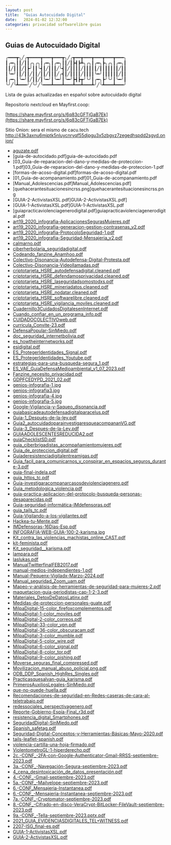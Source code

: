 ```yaml
---
layout: post
title:  "Guias Autocuidado Digital"
date:   2024-01-02 12:32:00
categories: privacidad softwarelibre guias
---
```

## Guias de Autocuidado Digital

╭━━━┳╮╱╭┳━━━━┳━━━┳━━━┳╮╱╭┳━━┳━━━┳━━━┳━━━┳━━━╮
┃╭━╮┃┃╱┃┃╭╮╭╮┃╭━╮┃╭━╮┃┃╱┃┣┫┣┻╮╭╮┃╭━╮┣╮╭╮┃╭━╮┃
┃┃╱┃┃┃╱┃┣╯┃┃╰┫┃╱┃┃┃╱╰┫┃╱┃┃┃┃╱┃┃┃┃┃╱┃┃┃┃┃┃┃╱┃┃
┃╰━╯┃┃╱┃┃╱┃┃╱┃┃╱┃┃┃╱╭┫┃╱┃┃┃┃╱┃┃┃┃╰━╯┃┃┃┃┃┃╱┃┃
┃╭━╮┃╰━╯┃╱┃┃╱┃╰━╯┃╰━╯┃╰━╯┣┫┣┳╯╰╯┃╭━╮┣╯╰╯┃╰━╯┃
╰╯╱╰┻━━━╯╱╰╯╱╰━━━┻━━━┻━━━┻━━┻━━━┻╯╱╰┻━━━┻━━━╯


Lista de guias actualizadas en español sobre autocuidado digital 

Repositorio nextcloud en Mayfirst.coop:

[https://share.mayfirst.org/s/6q83cGFTjGaB7Ek](https://share.mayfirst.org/s/6q83cGFTjGaB7Ek)

Sitio Onion: sera el mismo de cacu.tech http://43k3axnu6mjptk5nluycnryqf55djpgu3x5zbgvz7zegedhspdd2sgyd.onion/


* [aguzate.pdf](https://cacu.tech/guias/guias/aguzate.pdf)
* [guia-de-autocidado.pdf]guia-de-autocidado.pdf
* [03_Guia-de-reparacion-del-dano-y-medidas-de-proteccion-1.pdf]03_Guia-de-reparacion-del-dano-y-medidas-de-proteccion-1.pdf
* [formas-de-acoso-digital.pdf]formas-de-acoso-digital.pdf
* [01_Guia-de-acompanamiento.pdf]01_Guia-de-acompanamiento.pdf
* [Manual_Adolescencias.pdf]Manual_Adolescencias.pdf]
* [quehacerantesituacionesincrss.png]quehacerantesituacionesincrss.png
* [GUIA-2-ActivistasXSL.pdf]GUIA-2-ActivistasXSL.pdf]
* [GUIA-1-ActivistasXSL.pdf]GUIA-1-ActivistasXSL.pdf
* [guiapracticaviolenciagenerodigital.pdf]guiapracticaviolenciagenerodigital.pdf
* [art19_2020_infografia-AplicacionesSegurasMujeres.pdf](https://cacu.tech/guias/art19_2020_infografia-AplicacionesSegurasMujeres.pdf)
* [art19_2020_infografia-generacion-gestion-contrasenas_v2.pdf](https://cacu.tech/guias/art19_2020_infografia-generacion-gestion-contrasenas_v2.pdf)
* [art19_2020_infografia-ProtocoloSeguridad-1.pdf](https://cacu.tech/guias/art19_2020_infografia-ProtocoloSeguridad-1.pdf)
* [art19_2020_infografia-Seguridad-Mensajeria_v2.pdf](https://cacu.tech/guias/art19_2020_infografia-Seguridad-Mensajeria_v2.pdf)
* [calmarno.pdf](https://cacu.tech/guias/calmarno.pdf)
* [ciberherbolaria_seguridadigital.pdf](https://cacu.tech/guias/ciberherbolaria_seguridadigital.pdf)
* [Codeando_fanzine_Anamhoo.pdf](https://cacu.tech/guias/Codeando_fanzine_Anamhoo.pdf)
* [Colectivo-Disonancia-Autodefensa-Digital-Protesta.pdf](https://cacu.tech/guias/Colectivo-Disonancia-Autodefensa-Digital-Protesta.pdf)
* [Colectivo-Disonancia-Videollamadas.pdf](https://cacu.tech/guias/Colectivo-Disonancia-Videollamadas.pdf)
* [criptotarjeta_HSRE_autodefensadigital.cleaned.pdf](https://cacu.tech/guias/criptotarjeta_HSRE_autodefensadigital.cleaned.pdf)
* [criptotarjeta_HSRE_defendamosprivacidad.cleaned.pdf](https://cacu.tech/guias/criptotarjeta_HSRE_defendamosprivacidad.cleaned.pdf)
* [criptotarjeta_HSRE_laseguridadsomostodxs.pdf](https://cacu.tech/guias/criptotarjeta_HSRE_laseguridadsomostodxs.pdf)
* [criptotarjeta_HSRE_mineriadatos.cleaned.pdf](https://cacu.tech/guias/criptotarjeta_HSRE_mineriadatos.cleaned.pdf)
* [criptotarjeta_HSRE_nodatar.cleaned.pdf](https://cacu.tech/guias/criptotarjeta_HSRE_nodatar.cleaned.pdf)
* [criptotarjeta_HSRE_softwarelibre.cleaned.pdf](https://cacu.tech/guias/criptotarjeta_HSRE_softwarelibre.cleaned.pdf)
* [criptotarjeta_HSRE_vigilancia_moviles.cleaned.pdf](https://cacu.tech/guias/criptotarjeta_HSRE_vigilancia_moviles.cleaned.pdf)
* [Cuadernillo3CuidadosDigitalesenInternet.pdf](https://cacu.tech/guias/Cuadernillo3CuidadosDigitalesenInternet.pdf)
* [Cuando_confiar_en_un_programa_info.pdf](https://cacu.tech/guias/Cuando_confiar_en_un_programa_info.pdf)
* [CUIDADOCOLECTIVOweb.pdf](https://cacu.tech/guias/CUIDADOCOLECTIVOweb.pdf)
* [curricula_Convite-23.pdf](https://cacu.tech/guias/curricula_Convite-23.pdf)
* [DefensaPopular-SinMiedo.pdf](https://cacu.tech/guias/DefensaPopular-SinMiedo.pdf)
* [doc_seguridad_internetbolivia.pdf](https://cacu.tech/guias/doc_seguridad_internetbolivia.pdf)
* [es_howtheinternetworks.pdf](https://cacu.tech/guias/es_howtheinternetworks.pdf)
* [esidigital.pdf](https://cacu.tech/guias/esidigital.pdf)
* [ES_ProtegerIdentidades_Signal.pdf](https://cacu.tech/guias/ES_ProtegerIdentidades_Signal.pdf)
* [ES_ProtegerIdentidades_Youtube.pdf](https://cacu.tech/guias/ES_ProtegerIdentidades_Youtube.pdf)
* [estrategias-para-una-busqueda-segura_1.pdf](https://cacu.tech/guias/estrategias-para-una-busqueda-segura_1.pdf)
* [ES_VAE_GuiaDefensaMedioambiental_v1_07_2023.pdf](https://cacu.tech/guias/ES_VAE_GuiaDefensaMedioambiental_v1_07_2023.pdf)
* [Fanzine_necesito_privacidad.pdf](https://cacu.tech/guias/Fanzine_necesito_privacidad.pdf)
* [GDPFCEDYPD_2021_02.pdf](https://cacu.tech/guias/GDPFCEDYPD_2021_02.pdf)
* [genios-infografia-1.jpg](https://cacu.tech/guias/genios-infografia-1.jpg)
* [genios-infografia3.jpg](https://cacu.tech/guias/genios-infografia3.jpg)
* [genios-infografia-4.jpg](https://cacu.tech/guias/genios-infografia-4.jpg)
* [genios-infografia-5.jpg](https://cacu.tech/guias/genios-infografia-5.jpg)
* [Google-Vigilancia-y-Saqueo_disonancia.pdf](https://cacu.tech/guias/Google-Vigilancia-y-Saqueo_disonancia.pdf)
* [guiabasicadeautodefensadigitalparacelus.pdf](https://cacu.tech/guias/guiabasicadeautodefensadigitalparacelus.pdf)
* [Guia-1_Después-de-la-ley.pdf](https://cacu.tech/guias/Guia-1_Después-de-la-ley.pdf)
* [Guía2_autocuidadoparainvestigaresqueacompananVG.pdf](https://cacu.tech/guias/Guía2_autocuidadoparainvestigaresqueacompananVG.pdf)
* [Guia-3_Despues-de-la-Ley.pdf](https://cacu.tech/guias/Guia-3_Despues-de-la-Ley.pdf)
* [GUIAADOLESCENTESREDUCIDA2.pdf](https://cacu.tech/guias/GUIAADOLESCENTESREDUCIDA2.pdf)
* [guiaChecklistSD.pdf](https://cacu.tech/guias/guiaChecklistSD.pdf)
* [guia_ciberbrigadistas_acompañamientomujeres.pdf](https://cacu.tech/guias/guia_ciberbrigadistas_acompañamientomujeres.pdf)
* [Guia_de_proteccion_digital.pdf](https://cacu.tech/guias/Guia_de_proteccion_digital.pdf)
* [Guíaderesistenciadigitalentreamigas.pdf](https://cacu.tech/guias/Guíaderesistenciadigitalentreamigas.pdf)
* [Guia_facil_para_comunicarnos_y_conspirar_en_espacios_seguros_durante-3.pdf](https://cacu.tech/guias/Guia_facil_para_comunicarnos_y_conspirar_en_espacios_seguros_durante-3.pdf)
* [guia-final-indela.pdf](https://cacu.tech/guias/guia-final-indela.pdf)
* [guia_https_tc.pdf](https://cacu.tech/guias/guia_https_tc.pdf)
* [Guía-investigaracompanarcasosdeviolenciagenero.pdf](https://cacu.tech/guias/Guía-investigaracompanarcasosdeviolenciagenero.pdf)
* [Guia_metodologica_violencia.pdf](https://cacu.tech/guias/Guia_metodologica_violencia.pdf)
* [guia-practica-aplicacion-del-protocolo-busqueda-personas-desaparecidas.pdf](https://cacu.tech/guias/guia-practica-aplicacion-del-protocolo-busqueda-personas-desaparecidas.pdf)
* [Guia-seguridad-informática-IMdefensoras.pdf](https://cacu.tech/guias/Guia-seguridad-informática-IMdefensoras.pdf)
* [guia_tails_tc.pdf](https://cacu.tech/guias/guia_tails_tc.pdf)
* [Guia-Vigilando-a-los-vigilantes.pdf](https://cacu.tech/guias/Guia-Vigilando-a-los-vigilantes.pdf)
* [Hackea-tu-Mente.pdf](https://cacu.tech/guias/Hackea-tu-Mente.pdf)
* [IMDefensoras-16Dias-Esp.pdf](https://cacu.tech/guias/IMDefensoras-16Dias-Esp.pdf)
* [INFOGRAFIA-WEB-GUIA-100-2-karisma.jpg](https://cacu.tech/guias/INFOGRAFIA-WEB-GUIA-100-2-karisma.jpg)
* [Kit_contra_las_violencias_machistas_online_CAST.pdf](https://cacu.tech/guias/Kit_contra_las_violencias_machistas_online_CAST.pdf)
* [kit-feminista.pdf](https://cacu.tech/guias/kit-feminista.pdf)
* [Kit_seguridad__karisma.pdf](https://cacu.tech/guias/Kit_seguridad__karisma.pdf)
* [lampara.pdf](https://cacu.tech/guias/lampara.pdf)
* [laslukas.pdf](https://cacu.tech/guias/laslukas.pdf)
* [ManualTwitterfinalFEB2017.pdf](ManualTwitterfinalFEB2017.pdf)
* [manual-medios-independientes-1.pdf](https://cacu.tech/guias/manual-medios-independientes-1.pdf)
* [Manual-Pequenx-Vigiladx-Marzo-2024.pdf](https://cacu.tech/guias/Manual-Pequenx-Vigiladx-Marzo-2024.pdf)
* [Manual_seguridad_Zoom_uam.pdf](https://cacu.tech/guias/Manual_seguridad_Zoom_uam.pdf)
* [Mapeo-y-análisis-de-herramientas-de-seguridad-para-mujeres-2.pdf](https://cacu.tech/guias/Mapeo-y-análisis-de-herramientas-de-seguridad-para-mujeres-2.pdf)
* [maquetacion-guia-periodistas-cap-1-2-3.pdf](https://cacu.tech/guias/maquetacion-guia-periodistas-cap-1-2-3.pdf)
* [Materiales_DetoxDeDatosLatinx.pdf](https://cacu.tech/guias/Materiales_DetoxDeDatosLatinx.pdf)
* [Medidas-de-proteccion-personales-guate.pdf](https://cacu.tech/guias/Medidas-de-proteccion-personales-guate.pdf)
* [MilpaDigital-15-color_firefoxcomplementos.pdf](https://cacu.tech/guias/MilpaDigital-15-color_firefoxcomplementos.pdf)
* [MilpaDigital-1-color_moviles.pdf](https://cacu.tech/guias/MilpaDigital-1-color_moviles.pdf)
* [MilpaDigital-2-color_correos.pdf](https://cacu.tech/guias/MilpaDigital-2-color_correos.pdf)
* [MilpaDigital-33-color_vpn.pdf](https://cacu.tech/guias/MilpaDigital-2-color_correos.pdf)
* [MilpaDigital-36-color_obscuracam.pdf](https://cacu.tech/guias/MilpaDigital-36-color_obscuracam.pdf)
* [MilpaDigital-3-color_mumble.pdf](https://cacu.tech/guias/MilpaDigital-3-color_mumble.pdf)
* [MilpaDigital-5-color_wire.pdf](https://cacu.tech/guias/MilpaDigital-5-color_wire.pdf)
* [MilpaDigital-6-color_signal.pdf](https://cacu.tech/guias/MilpaDigital-6-color_signal.pdf)
* [MilpaDigital-8-color_tor.pdf](https://cacu.tech/guias/MilpaDigital-8-color_tor.pdf)
* [MilpaDigital-9-color_pishing.pdf](https://cacu.tech/guias/MilpaDigital-9-color_pishing.pdf)
* [Moverse_seguras_final_compressed.pdf](https://cacu.tech/guias/Moverse_seguras_final_compressed.pdf)
* [Movilizacion_manual_abuso_policial.png.pdf](https://cacu.tech/guias/Movilizacion_manual_abuso_policial.png.pdf)
* [ODB_DDP_Spanish_HighRes_Singles.pdf](https://cacu.tech/guias/ODB_DDP_Spanish_HighRes_Singles.pdf)
* [Practicasquesalvan-guia_karisma.pdf](https://cacu.tech/guias/Practicasquesalvan-guia_karisma.pdf)
* [PrimerosAuxiliosLegales-SinMiedo.pdf](PrimerosAuxiliosLegales-SinMiedo.pdf)
* [que-no-quede-huella.pdf](https://cacu.tech/guias/que-no-quede-huella.pdf)
* [Recomendaciones-de-seguridad-en-Redes-caseras-de-cara-al-teletrabajo.pdf](https://cacu.tech/guias/Recomendaciones-de-seguridad-en-Redes-caseras-de-cara-al-teletrabajo.pdf)
* [redessociales_perspectivagenero.pdf](https://cacu.tech/guias/redessociales_perspectivagenero.pdf)
* [Reporte-Gobierno-Espía-Final_r3d.pdf](https://cacu.tech/guias/Reporte-Gobierno-Espía-Final_r3d.pdf)
* [resistencia_digital_Smartphones.pdf](https://cacu.tech/guias/resistencia_digital_Smartphones.pdf)
* [SeguridadDigital-SinMiedo.pdf](SeguridadDigital-SinMiedo.pdf)
* [Spanish_safetag.pdf](https://cacu.tech/guias/Spanish_safetag.pdf)
* [Seguridad-Digital-Conceptos-y-Herramientas-Básicas-Mayo-2020.pdf](https://cacu.tech/Seguridad-Digital-Conceptos-y-Herramientas-Básicas-Mayo-2020.pdf)
* [tails-leaflet-spanish.pdf](https://cacu.tech/guias/tails-leaflet-spanish.pdf)
* [violencia-cartilla-una-hoja-firmado.pdf](https://cacu.tech/guias/violencia-cartilla-una-hoja-firmado.pdf)
* [ViolentometroGL-1-hiperderecho.pdf](https://cacu.tech/guias/ViolentometroGL-1-hiperderecho.pdf)
* [2c.-CONF_-2FA-con-Google-Authenticator-Gmail-RRSS-septiembre-2023.pdf](2c.-CONF_-2FA-con-Google-Authenticator-Gmail-RRSS-septiembre-2023.pdf)
* [3a.-CONF_-Navegación-Segura-septiembre-2023.pdf](https://cacu.tech/V3a.-CONF_-Navegación-Segura-septiembre-2023.pdf)
* [4_cena_desintoxicación_de_datos_presentación.pdf](https://cacu.tech/V4_cena_desintoxicación_de_datos_presentación.pdf)
* [4.-CONF_-Gmail-septiembre-2023.pdf](https://cacu.tech/V4.-CONF_-Gmail-septiembre-2023.pdf)
* [5a.-CONF_-Mailvelope-septiembre-2023.pdf](https://cacu.tech/V5a.-CONF_-Mailvelope-septiembre-2023.pdf)
* [6.-CONF_Mensajeria-Instantanea.pdf](https://cacu.tech/V6.-CONF_Mensajeria-Instantanea.pdf)
* [6.-CONF_-Mensajeria-Instantanea-septiembre-2023.pdf](https://cacu.tech/guias/6.-CONF_-Mensajeria-Instantanea-septiembre-2023.pdf)
* [7a.-CONF_-Cryptomator-septiembre-2023.pdf](https://cacu.tech/guias/7a.-CONF_-Cryptomator-septiembre-2023.pdf)
* [8.-CONF_-Cifrado-en-disco-VeraCrypt-BitLocker-FileVault-septiembre-2023.pdf](https://cacu.tech/guias/8.-CONF_-Cifrado-en-disco-VeraCrypt-BitLocker-FileVault-septiembre-2023.pdf)
* [9a.-CONF_-Tella-septiembre-2023.pptx.pdf](https://cacu.tech/guias/9a.-CONF_-Tella-septiembre-2023.pptx.pdf)
* [2021_GUIA_EVIDENCIASDIGITALES_TEL+WITNESS.pdf](https://cacu.tech/guias/2021_GUIA_EVIDENCIASDIGITALES_TEL+WITNESS.pdf)
* [2207-ISG_final-es.pdf](https://cacu.tech/guias/2207-ISG_final-es.pdf)
* [GUIA-1-ActivistasXSL.pdf](https://cacu.tech/guias/GUIA-1-ActivistasXSL.pdf)
* [GUIA-2-ActivistasXSL.pdf](https://cacu.tech/guias/GUIA-2-ActivistasXSL.pdf)

